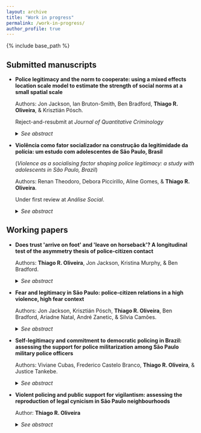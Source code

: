 ```yaml
---
layout: archive
title: "Work in progress"
permalink: /work-in-progress/
author_profile: true
---
```


{% include base_path %}

## Submitted manuscripts

- **Police legitimacy and the norm to cooperate: using a mixed effects location scale model to estimate the strength of social norms at a small spatial scale**

  Authors: Jon Jackson, Ian Bruton-Smith, Ben Bradford, **Thiago R. Oliveira**, & Krisztián Pósch.

  Reject-and-resubmit at *Journal of Quantitative Criminology*
  
  <details>
  <summary><i>See abstract</i></summary>

  <b>Abstract</b>.<br>
  <i>Objectives</i>: Test whether cooperation with the police is a social norm that varies in strength from neighborhood to neighborhood. Test whether police legitimacy plays no role with willingness to cooperate in neighborhoods where the norm is strong but is a positive predictor of cooperation in neighborhoods where the norm is weak.<br>
  <i>Methods</i>: A survey of 1,057 individuals in 98 neighborhoods, defined at small spatial scale, measures (a) willingness to cooperate using a hypothetical vignette and (b) legitimacy using normative alignment indicators. A mixed-effects location-scale model estimates the cluster-level mean and variance of cooperation as a latent variable. A cross-level interaction tests whether legitimacy predicts cooperation only in neighborhoods where the norm to cooperate is weak.<br>
  <i>Results</i>: Willingness to cooperate with the police clusters strongly by neighborhood and there are neighborhoods with (i) high mean and low variance, (ii) high mean and high variance, (iii) (relatively) low mean and low variance, and (iv) (relatively) low mean and high variance. Legitimacy is only a positive predictor of cooperation in neighborhoods that have a low mean and high variance. In neighborhoods where the norm to cooperate is strong, most people are willing to engage so there is little variance left over to explain.<br>
  <i>Conclusions</i>: Findings support a boundary condition of procedural justice theory: namely, cooperation with the police is a social norm that varies from neighborhood to neighborhood and that legitimacy only plays a role in neighborhoods where the social norm is weak. 

  </details>


- **Violência como fator socializador na construção da legitimidade da polícia: um estudo com adolescentes de São Paulo, Brasil**

  (*Violence as a socialising factor shaping police legitimacy: a study with adolescents in São Paulo, Brazil*)

  Authors: Renan Theodoro, Debora Piccirillo, Aline Gomes, & **Thiago R. Oliveira**.
 
  Under first review at *Análise Social*.

  <details>
  <summary><i>See abstract</i></summary>

  <b>Abstract</b>. This paper investigates how adolescents are socialised to accept or reject police violence and abuse of power, and how these dispositions influence police legitimacy. Data came from a survey with 724 participants born in 2005, residents of the city of São Paulo, Brazil. Direct and indirect effects of experiences of violence and police contact over adolescents evaluations of police were estimated using structural equation modelling. Results indicate that aggressive and illegal policing, as well as exposure to violence in the neighborhood erode confidence in policing.

  </details>

## Working papers

- **Does trust 'arrive on foot' and 'leave on horseback'? A longitudinal test of the asymmetry thesis of police-citizen contact**

  Authors: **Thiago R. Oliveira**, Jon Jackson, Kristina Murphy, & Ben Bradford.
  
  <details>
  <summary><i>See abstract</i></summary>

  <b>Abstract</b>: Is trust in the police hard to win and easy to lose? In this paper, we revisit the relationship between police-citizen encounters and attitudes towards the police (in terms of trustworthiness and legitimacy) and test the asymmetry thesis using panel data. Despite some evidence from cross-sectional studies indicating that attitudes ‘arrive on foot’ but ‘leave on horseback’, we suggest otherwise based on a longitudinal test comparing changes in trustworthiness and legitimacy. Drawing on data from a two-wave panel study of a nationally representative sample of Australian citizens, we measured (a) police-citizen encounters between waves 1 and 2, (b) satisfaction with process and outcome during those encounters, (c) respondents’ trust in police fairness and effectiveness, and (d) duty to obey the police (legitimacy). Analysis is carried out using autoregressive structural equation modeling. Results indicate slight asymmetry for trust in police effectiveness, strong symmetry for trust in police fairness, and strong asymmetry – in the opposite direction – for duty to obey. In a further investigation, latent moderated structural models find little evidence of heterogeneity in the association between police-citizen encounters and changes in trust in police fairness and duty to obey, but prior levels of perceived effectiveness moderate the association between contact and trustworthiness. In particular for changes in procedural justice and legitimacy, the association with police-citizen encounters may not be as asymmetrical as previously thought. Policing policy implications include considering public-police interactions as a potential source for enhancing police trustworthiness and legitimacy.

  </details>

- **Fear and legitimacy in São Paulo: police-citizen relations in a high violence, high fear context**

  Authors: Jon Jackson, Krisztián Pósch, **Thiago R. Oliveira**, Ben Bradford, Ariadne Natal, André Zanetic, & Silvia Camões.
  
  <details>
  <summary><i>See abstract</i></summary>

  <b>Abstract</b>: In this paper we examine police-citizen relations in São Paulo, Brazil. Procedural justice theory posits that legitimacy operates as part of a virtuous circle, whereby normatively appropriate police behavior encourages public self-regulation and pro-active cooperation, which then reduces the need for coercive forms of social control. A key feature of procedural justice theory is the distinction between normative (consensual) and instrumental (coercive) forms of crime-control, yet can normative and instrumental police-citizen relations be so easily disentangled in a city in which many people fear crime, some people fear police, and where the image of the police as “just another (violent) gang” still has significant cultural currency? Our analysis of the nature, predictors and potential consequences of police legitimacy highlights points of similarity and difference in police-citizen relations in this high violence, high fear city of the Global South.

  </details>

- **Self-legitimacy and commitment to democratic policing in Brazil: assessing the support for police militarization among São Paulo military police officers**

  Authors: Viviane Cubas, Frederico Castelo Branco, **Thiago R. Oliveira**, & Justice Tankebe.
  
  <details>
  <summary><i>See abstract</i></summary>

  <b>Abstract</b>: To what extent do police officers who are confident of their own authority support (or oppose) police militarization? Previous work has established possible links between police officers’ self-legitimacy and their commitment to democratic policing, which is based on principles of citizen participation, equity and responsiveness. Understood as the process through which policing activities take more and more characteristics of the military culture and behavior, police militarization premises on the idea that police officers should be trained as if they were going to war. Based on this nearly diametrical distinction and given the positive association found between self-legitimacy and commitment to democratic policing, we ask whether self-legitimacy is negatively associated with support for police militarization. Using data from a survey of officers from the São Paulo Military Police in 2016, we assess the extent to which measures of self-legitimacy are correlated with such support controlling for agents’ identification with military values – we also assess the extent to which self-legitimacy mediates the effects or other variables on support for police militarization, such as perceived public support and perceived distributive justice within the organization. Results of structural equation models indicate that while identification with military values mediate some statistical effects of perception of work environment on support for police militarization, self-belief in authority vested in them does not.

  </details>

- **Violent policing and public support for vigilantism: assessing the reproduction of legal cynicism in São Paulo neighbourhoods**

  Author: **Thiago R. Oliveira**
  
  <details>
  <summary><i>See abstract</i></summary>

  <b>Abstract</b>: Is aggressive policing associated with an increase in the number of pro-vigilantism legal-cynical citizens? Defined as a cultural frame in which people perceive the law and the legal institutions as illegitimate, unresponsive, and ill equipped to ensure public safety, previous work shows that legal cynicism is associated with negative experiences of police stops. In this study, I expand the conceptualisation of legal cynicism in high fear, high violence contexts and include support for vigilantism as another dimension. Drawing on three waves of data from a representative survey of adult residents of eight neighbourhoods in São Paulo, Brazil, I find two different groups of respondents within the legal cynicism cultural frame: one composed of citizens who are sceptical of the law and another of citizens who morally favour vigilantism, apart from the class of people who are normatively identified with the law and the legal institutions. Latent transition probabilities show that only the latter is stable over time. However, perceived injustice during police-initiated encounters with legal officials is associated with an inflation in both legal cynicism groups: the unjust experience of being an object of suspicion makes legal sceptical respondents more likely to remain legal sceptical; and citizens who legitimate the law and the authorities more likely to transition to the pro-vigilantism class. These findings provide evidence on the consequences of aggressive policing into other dimensions of social life, with implications to people's recognition of the ruling power of the law and the legal institutions.
  
    </details>
